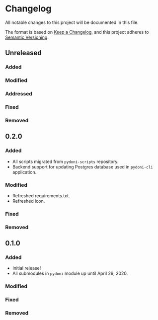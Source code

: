 # Changelog
All notable changes to this project will be documented in this file.

The format is based on [Keep a Changelog](https://keepachangelog.com/en/1.0.0/),
and this project adheres to [Semantic Versioning](https://semver.org/spec/v2.0.0.html).

## Unreleased
### Added

### Modified

### Addressed

### Fixed

### Removed

## 0.2.0
### Added
- All scripts migrated from `pydoni-scripts` repository.
- Backend support for updating Postgres database used in `pydoni-cli` application.

### Modified
- Refreshed requirements.txt.
- Refreshed icon.

### Fixed

### Removed

## 0.1.0
### Added
- Initial release!
- All submodules in `pydoni` module up until April 29, 2020.

### Modified

### Fixed

### Removed